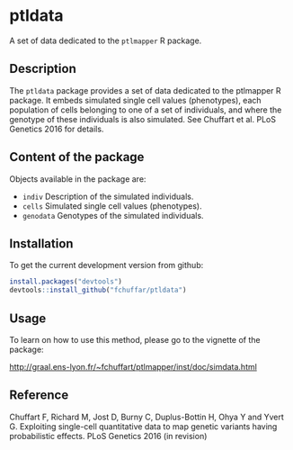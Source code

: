 # ptldata
A set of data dedicated to the `ptlmapper` R package.

## Description

The `ptldata` package provides a set of data dedicated to the ptlmapper R package. It embeds simulated single cell values (phenotypes), each population of cells belonging to one of a set of individuals, and where the genotype of these individuals is also simulated. See Chuffart et al. PLoS Genetics 2016 for details.

## Content of the package

Objects available in the package are:

  * `indiv` Description of the simulated individuals.
  * `cells` Simulated single cell values (phenotypes).
  * `genodata` Genotypes of the simulated individuals.
  
## Installation

To get the current development version from github:

```R
install.packages("devtools")
devtools::install_github("fchuffar/ptldata")
```

## Usage

To learn on how to use this method, please go to the vignette of the package: 

http://graal.ens-lyon.fr/~fchuffart/ptlmapper/inst/doc/simdata.html


## Reference

Chuffart F, Richard M, Jost D, Burny C, Duplus-Bottin H, Ohya Y and Yvert G. Exploiting single-cell quantitative data to map genetic variants having probabilistic effects. PLoS Genetics 2016 (in revision)